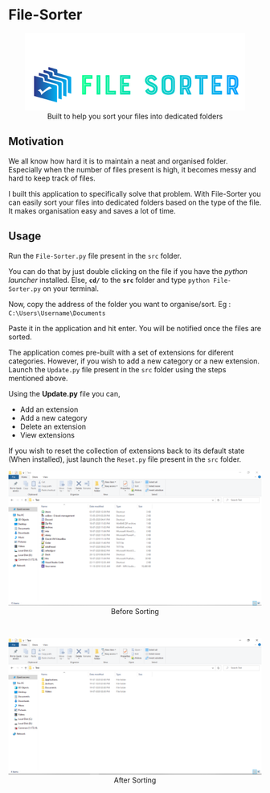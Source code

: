 # File-Sorter

<p align="center">
    <img src="assets/images/Logo.PNG" alt="Logo" border="0">
    <br>Built to help you sort your files into dedicated folders
</p>


## Motivation

We all know how hard it is to maintain a neat and organised folder. Especially when the number of files present is high, it becomes messy and hard to keep track of files. 

I built this application to specifically solve that problem. With File-Sorter you can easily sort your files into dedicated folders based on the type of the file. It makes organisation easy and saves a lot of time.


## Usage

Run the `File-Sorter.py` file present in the `src` folder.

You can do that by just double clicking on the file if you have the *python launcher* installed. Else, **`cd/`** to the **`src`** folder and type `python File-Sorter.py` on your terminal.

Now, copy the address of the folder you want to organise/sort. Eg : `C:\Users\Username\Documents`

Paste it in the application and hit enter. You will be notified once the files are sorted.

The application comes pre-built with a set of extensions for diferent categories. However, if you wish to add a new category or a new extension. Launch the `Update.py` file present in the `src` folder using the steps mentioned above.

Using the **Update.py** file you can,
- Add an extension
- Add a new category
- Delete an extension
- View extensions

If you wish to reset the collection of extensions back to its default state (When installed), just launch the `Reset.py` file present in the `src` folder. 

<p align="center">
    <img src="assets/images/Before sorting.PNG" alt="Before Sorting">
    <br>Before Sorting
</p>

<br>

<p align="center">
    <img src="assets/images/After sorting.PNG" alt="After Sorting">
    <br>After Sorting   
</p>